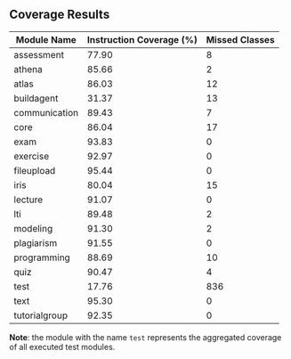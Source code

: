 ## Coverage Results

| Module Name | Instruction Coverage (%) | Missed Classes |
|-------------|---------------------------|----------------|
| assessment | 77.90 | 8 |
| athena | 85.66 | 2 |
| atlas | 86.03 | 12 |
| buildagent | 31.37 | 13 |
| communication | 89.43 | 7 |
| core | 86.04 | 17 |
| exam | 93.83 | 0 |
| exercise | 92.97 | 0 |
| fileupload | 95.44 | 0 |
| iris | 80.04 | 15 |
| lecture | 91.07 | 0 |
| lti | 89.48 | 2 |
| modeling | 91.30 | 2 |
| plagiarism | 91.55 | 0 |
| programming | 88.69 | 10 |
| quiz | 90.47 | 4 |
| test | 17.76 | 836 |
| text | 95.30 | 0 |
| tutorialgroup | 92.35 | 0 |

**Note**: the module with the name `test` represents the aggregated coverage of all executed test modules.